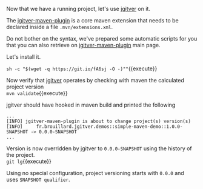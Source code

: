 Now that we have a running project, let's use [jgitver](http://github.com/jgitver/jgitver) on it.  

The [jgitver-maven-plugin](http://github.com/jgitver/jgitver) is a core maven extension that needs to be declared inside a file `.mvn/extensions.xml`.  

Do not bother on the syntax, we've prepared some automatic scripts for you that you can also retrieve on [jgitver-maven-plugin](http://github.com/jgitver/jgitver) main page.  

Let's install it.  

`sh -c "$(wget -q https://git.io/fA6sj -O -)""`{{execute}}

Now verify that [jgitver](http://github.com/jgitver/jgitver) operates by checking with maven the calculated project version  
`mvn validate`{{execute}}  

jgitver should have hooked in maven build and printed the following
````
...
[INFO] jgitver-maven-plugin is about to change project(s) version(s)
[INFO]     fr.brouillard.jgitver.demos::simple-maven-demo::1.0.0-SNAPSHOT -> 0.0.0-SNAPSHOT
...
````

Version is now overridden by jgitver to `0.0.0-SNAPSHOT` using the history of the project.    
`git lg`{{execute}}  

Using no special configuration, project versioning starts with `0.0.0` and uses `SNAPSHOT qualifier`.  
